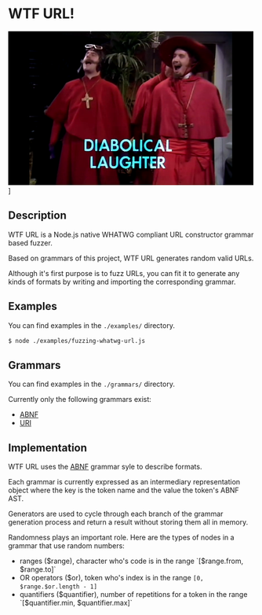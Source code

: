 # WTF URL!

![Nobody Expects the Spanish Inquisition](./monty-python-spanish-inquisition.png)]

## Description

WTF URL is a Node.js native WHATWG compliant URL constructor grammar based fuzzer.

Based on grammars of this project, WTF URL generates random valid URLs.

Although it's first purpose is to fuzz URLs, you can fit it to generate any kinds of formats by writing and importing the corresponding grammar.

## Examples

You can find examples in the `./examples/` directory.

```bash
$ node ./examples/fuzzing-whatwg-url.js
```

## Grammars

You can find examples in the `./grammars/` directory.

Currently only the following grammars exist:

- [ABNF](https://tools.ietf.org/html/rfc2234)
- [URI](https://tools.ietf.org/html/rfc3986)

## Implementation

WTF URL uses the [ABNF](https://tools.ietf.org/html/rfc2234) grammar syle to describe formats.

Each grammar is currently expressed as an intermediary representation object where the key is the token name and the value the token's ABNF AST.

Generators are used to cycle through each branch of the grammar generation process and return a result without storing them all in memory.

Randomness plays an important role. Here are the types of nodes in a grammar that use random numbers:

- ranges ($range), character who's code is in the range `[$range.from, $range.to]`
- OR operators ($or), token who's index is in the range `[0, $range.$or.length - 1]`
- quantifiers ($quantifier), number of repetitions for a token in the range `[$quantifier.min, $quantifier.max]`
